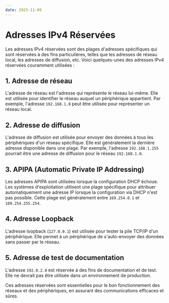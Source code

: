 ```yaml
---
date: 2023-11-09
---
```

# Adresses IPv4 Réservées

Les adresses IPv4 réservées sont des plages d'adresses spécifiques qui sont réservées à des fins particulières, telles que les adresses de réseau local, les adresses de diffusion, etc. Voici quelques-unes des adresses IPv4 réservées couramment utilisées :

## 1. Adresse de réseau

L'adresse de réseau est l'adresse qui représente le réseau lui-même. Elle est utilisée pour identifier le réseau auquel un périphérique appartient. Par exemple, l'adresse `192.168.1.0` peut être utilisée pour représenter un réseau local.

## 2. Adresse de diffusion

L'adresse de diffusion est utilisée pour envoyer des données à tous les périphériques d'un réseau spécifique. Elle est généralement la dernière adresse disponible dans une plage. Par exemple, l'adresse `192.168.1.255` pourrait être une adresse de diffusion pour le réseau `192.168.1.0`.

## 3. APIPA (Automatic Private IP Addressing)

Les adresses APIPA sont utilisées lorsque la configuration DHCP échoue. Les systèmes d'exploitation utilisent une plage spécifique pour attribuer automatiquement une adresse IP lorsque la configuration via DHCP n'est pas possible. Cette plage est généralement entre `169.254.0.1` et `169.254.255.254`.

## 4. Adresse Loopback

L'adresse loopback (`127.0.0.1`) est utilisée pour tester la pile TCP/IP d'un périphérique. Elle permet à un périphérique de s'auto-envoyer des données sans passer par le réseau.

## 5. Adresse de test de documentation

L'adresse `192.0.2.0` est réservée à des fins de documentation et de test. Elle ne devrait pas être utilisée dans un environnement de production.

Ces adresses réservées sont essentielles pour le bon fonctionnement des réseaux et des périphériques, en assurant des communications efficaces et sûres.